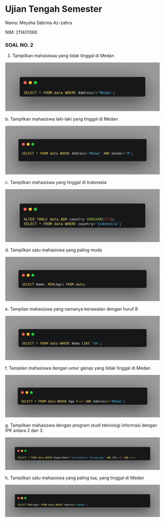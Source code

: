 # Ujian Tengah Semester

Nama: Meysha Sabrina Az-zahra

NIM: 211401060

### SOAL NO. 2

1. Tampilkan mahasiswa yang tidak tinggal di Medan

![Untitled](Ujian%20Tengah%20Semester%20671189ed9781479488ebbf1f7c0c0e28/Untitled.png)

b. Tampilkan mahasiswa laki-laki yang tinggal di Medan

![Untitled](Ujian%20Tengah%20Semester%20671189ed9781479488ebbf1f7c0c0e28/Untitled%201.png)

c. Tampilkan mahasiswa yang tinggal di Indonesia

![Untitled](Ujian%20Tengah%20Semester%20671189ed9781479488ebbf1f7c0c0e28/Untitled%202.png)

d. Tampilkan satu mahasiswa yang paling muda

![Untitled](Ujian%20Tengah%20Semester%20671189ed9781479488ebbf1f7c0c0e28/Untitled%203.png)

e. Tampilan mahasiswa yang namanya berawalan dengan huruf B

![Untitled](Ujian%20Tengah%20Semester%20671189ed9781479488ebbf1f7c0c0e28/Untitled%204.png)

f. Tampilan mahasiswa dengan umur genap yang tidak tinggal di Medan

![Untitled](Ujian%20Tengah%20Semester%20671189ed9781479488ebbf1f7c0c0e28/Untitled%205.png)

g. Tampilkan mahasiswa dengan program studi teknologi informasi dengan IPK
antara 2 dan 3

![Untitled](Ujian%20Tengah%20Semester%20671189ed9781479488ebbf1f7c0c0e28/Untitled%206.png)

h. Tampilkan satu mahasiswa yang paling tua, yang tinggal di Medan

![Untitled](Ujian%20Tengah%20Semester%20671189ed9781479488ebbf1f7c0c0e28/Untitled%207.png)